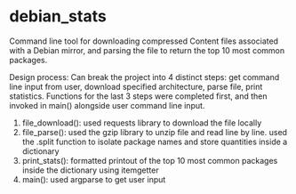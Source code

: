 # debian_stats

Command line tool for downloading compressed Content files associated with a Debian mirror, and parsing the file to return the top 10 most common packages.

Design process:
Can break the project into 4 distinct steps: get command line input from user, download specified architecture, parse file, print statistics.
Functions for the last 3 steps were completed first, and then invoked in main() alongside user command line input.

1. file_download(): used requests library to download the file locally
2. file_parse(): used the gzip library to unzip file and read line by line. used the .split function to isolate package names and store quantities inside a dictionary
3. print_stats(): formatted printout of the top 10 most common packages inside the dictionary using itemgetter
4. main(): used argparse to get user input
